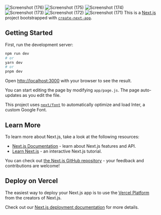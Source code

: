 ![Screenshot (176)](https://github.com/Daniel-Zelalem/Next.Js-Portfolio-App/assets/106803484/9be1aa2b-f97c-46c3-8c75-dd2d037823c6)
![Screenshot (175)](https://github.com/Daniel-Zelalem/Next.Js-Portfolio-App/assets/106803484/30c79341-01f4-4c75-8b14-53830376eaa0)
![Screenshot (174)](https://github.com/Daniel-Zelalem/Next.Js-Portfolio-App/assets/106803484/60421225-f809-4a76-ae62-2a07702a389c)
![Screenshot (173)](https://github.com/Daniel-Zelalem/Next.Js-Portfolio-App/assets/106803484/4e2dc424-2a69-4f8b-adec-ad053daa72f9)
![Screenshot (172)](https://github.com/Daniel-Zelalem/Next.Js-Portfolio-App/assets/106803484/a2d506f7-e518-46fa-9ef9-28bf791291b0)
![Screenshot (171)](https://github.com/Daniel-Zelalem/Next.Js-Portfolio-App/assets/106803484/46c04b16-eba3-408f-9055-74b8c470982d)
This is a [Next.js](https://nextjs.org/) project bootstrapped with [`create-next-app`](https://github.com/vercel/next.js/tree/canary/packages/create-next-app).

## Getting Started

First, run the development server:

```bash
npm run dev
# or
yarn dev
# or
pnpm dev
```

Open [http://localhost:3000](http://localhost:3000) with your browser to see the result.

You can start editing the page by modifying `app/page.js`. The page auto-updates as you edit the file.

This project uses [`next/font`](https://nextjs.org/docs/basic-features/font-optimization) to automatically optimize and load Inter, a custom Google Font.

## Learn More

To learn more about Next.js, take a look at the following resources:

- [Next.js Documentation](https://nextjs.org/docs) - learn about Next.js features and API.
- [Learn Next.js](https://nextjs.org/learn) - an interactive Next.js tutorial.

You can check out [the Next.js GitHub repository](https://github.com/vercel/next.js/) - your feedback and contributions are welcome!

## Deploy on Vercel

The easiest way to deploy your Next.js app is to use the [Vercel Platform](https://vercel.com/new?utm_medium=default-template&filter=next.js&utm_source=create-next-app&utm_campaign=create-next-app-readme) from the creators of Next.js.

Check out our [Next.js deployment documentation](https://nextjs.org/docs/deployment) for more details.
